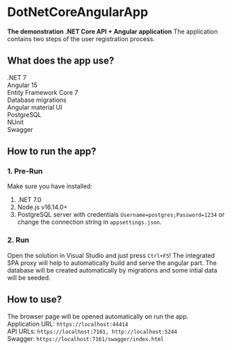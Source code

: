 # DotNetCoreAngularApp
**The demonstration .NET Core API + Angular application**
The application contains two steps of the user registration process.

## What does the app use?
.NET 7\
Angular 15\
Entity Framework Core 7\
Database migrations\
Angular material UI\
PostgreSQL\
NUnit\
Swagger

## How to run the app?
### 1. Pre-Run
Make sure you have installed:
1. .NET 7.0
2. Node.js v16.14.0+
3. PostgreSQL server with credentials `Username=postgres;Password=1234` or change the connection string in `appsettings.json`.
### 2. Run
Open the solution in Visual Studio and just press `Ctrl+F5`!
The integrated SPA proxy will help to automatically build and serve the angular part.
The database will be created automatically by migrations and some intial data will be seeded.

## How to use?
The browser page will be opened automatically on run the app.\
Application URL: `https://localhost:44414`\
API URLs: `https://localhost:7161, http://localhost:5244`\
Swagger: `https://localhost:7161/swagger/index.html`
